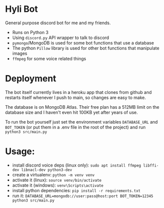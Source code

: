 # Hyli Bot

General purpose discord bot for me and my friends.

- Runs on Python 3
- Using `discord.py` API wrapper to talk to discord
- `pymongo`/MongoDB is used for some bot functions that use a database
- The python `Pillow` library is used for other bot functions that manipulate images
- `ffmpeg` for some voice related things

# Deployment

The bot itself currently lives in a heroku app that clones from github and restarts itself whenever I push to main, so changes are easy to make.

The database is on MongoDB Atlas. Their free plan has a 512MB limit on the database size and I haven't even hit 100KB yet after years of use.

To run the bot yourself just set the environment variables `DATABASE_URL` and `BOT_TOKEN` (or put them in a .env file in the root of the project) and run `python3 src/main.py`

# Usage:

- install discord voice deps (linux only): `sudo apt install ffmpeg libffi-dev libnacl-dev python3-dev`
- create a virtualenv: `python -m venv venv`
- activate it (linux): `source venv/bin/activate`
- activate it (windows): `venv\Scripts\activate`
- install python dependencies: `pip install -r requirements.txt`
- run it: `DATABASE_URL=mongodb://user:pass@host:port BOT_TOKEN=12345 python3 src/main.py`